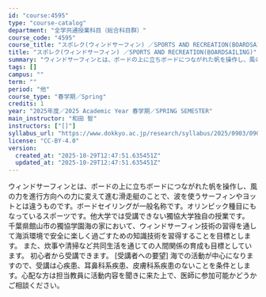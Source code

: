 ```yaml
---
id: "course:4595"
type: "course-catalog"
department: "全学共通授業科目（総合科目群）"
course_code: "4595"
course_title: "スポレク(ウィンドサーフィン) ／SPORTS AND RECREATION(BOARDSAILING)"
title: "スポレク(ウィンドサーフィン) ／SPORTS AND RECREATION(BOARDSAILING)"
summary: "ウィンドサーフィンとは、ボードの上に立ちボードにつながれた帆を操作し、風の力を進行方向への力に変えて進む滑走艇のことで、波を使うサーフィンやヨットとは違うものです。ボードセイリングが一般名称です。オリンピック種目にもなっているスポーツです。…"
tags: []
campus: ""
term: ""
period: "他"
course_type: "春学期／Spring"
credits: 1
year: "2025年度／2025 Academic Year 春学期／SPRING SEMESTER"
main_instructor: "和田 智"
instructors: ["[]"]
syllabus_url: "https://www.dokkyo.ac.jp/research/syllabus/2025/0903/0903_04595_ja_JP.html"
license: "CC-BY-4.0"
version:
  created_at: "2025-10-29T12:47:51.635451Z"
  updated_at: "2025-10-29T12:47:51.635451Z"
---
```

ウィンドサーフィンとは、ボードの上に立ちボードにつながれた帆を操作し、風の力を進行方向への力に変えて進む滑走艇のことで、波を使うサーフィンやヨットとは違うものです。ボードセイリングが一般名称です。オリンピック種目にもなっているスポーツです。他大学では受講できない獨協大学独自の授業です。 千葉県館山市の獨協学園海の家において、ウィンドサーフィン技術の習得を通して海浜環境で安全に楽しく過ごすための知識技術を習得することを目標とします。 また、炊事や清掃など共同生活を通じての人間関係の育成も目標としています。 初心者から受講できます。 [受講者への要望] 海での活動が中心になりますので、受講は心疾患、耳鼻科系疾患、皮膚科系疾患のないことを条件とします。心配な方は担当教員に活動内容を聞きに来た上で、医師に参加可能かどうかご相談ください。
